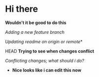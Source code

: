 # Hi there
**Wouldn't it be good to do this**

_Adding a new feature branch_

*Updating readme on origin or remote**

HEAD
**Trying to see when changes conflict**

_Conflicting changes; what should i do?_
 - **Nice looks like i can edit this now**